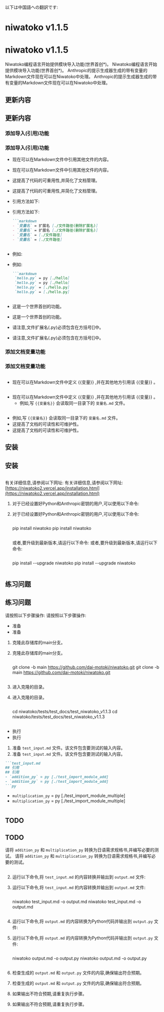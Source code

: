 以下は中国語への翻訳です:

# niwatoko v1.1.5
# niwatoko v1.1.5

Niwatoko编程语言开始提供模块导入功能(世界首创*)。
Niwatoko编程语言开始提供模块导入功能(世界首创*)。
Anthropic的提示生成器生成的带有变量的Markdown文件现在可以在Niwatoko中处理。
Anthropic的提示生成器生成的带有变量的Markdown文件现在可以在Niwatoko中处理。

## 更新内容
## 更新内容

### 添加导入(引用)功能
### 添加导入(引用)功能
- 现在可以在Markdown文件中引用其他文件的内容。
- 现在可以在Markdown文件中引用其他文件的内容。
- 这提高了代码的可重用性,并简化了文档管理。
- 这提高了代码的可重用性,并简化了文档管理。

- 引用方法如下:
- 引用方法如下:
   ```markdown
   ```markdown
   - `变量名` = 扩展名 [./文件路径(删除扩展名)]
   - `变量名` = 扩展名 [./文件路径(删除扩展名)]
   - `变量名` = [./文件路径]
   - `变量名` = [./文件路径]
   ```
   ```
- 例如:
- 例如:
   ```markdown
   ```markdown
    `hello.py` = py [./hello]
    `hello.py` = py [./hello]
    `hello.py` = [./hello.py]
    `hello.py` = [./hello.py]
   ```
   ```
- 这是一个世界首创的功能。
- 这是一个世界首创的功能。
- 请注意,文件扩展名(.py)必须包含在方括号[]中。
- 请注意,文件扩展名(.py)必须包含在方括号[]中。

### 添加文档变量功能
### 添加文档变量功能
```
```
- 现在可以在Markdown文件中定义 {{变量}} ,并在其他地方引用该 {{变量}} 。
```
```
- 现在可以在Markdown文件中定义 {{变量}} ,并在其他地方引用该 {{变量}} 。
  - 例如,写 `{{变量名}}` 会读取同一目录下的 `变量名.md` 文件。
```
```
  - 例如,写 `{{变量名}}` 会读取同一目录下的 `变量名.md` 文件。
- 这提高了文档的可读性和可维护性。
- 这提高了文档的可读性和可维护性。

## 安装
## 安装
```
```

有关详细信息,请参阅以下网址:
有关详细信息,请参阅以下网址:
[https://niwatoko2.vercel.app/installation.html](https://niwatoko2.vercel.app/installation.html)

1. 对于已经设置好Python和Anthropic密钥的用户,可以使用以下命令:
1. 对于已经设置好Python和Anthropic密钥的用户,可以使用以下命令:

   ```
   ```
   pip install niwatoko
   pip install niwatoko
   ```
   ```

   或者,要升级到最新版本,请运行以下命令:
   或者,要升级到最新版本,请运行以下命令:

   ```
   ```
   pip install --upgrade niwatoko
   pip install --upgrade niwatoko
   ```
   ```

## 练习问题
## 练习问题

请按照以下步骤操作:
请按照以下步骤操作:
- 准备
- 准备
1. 克隆此存储库的main分支。
1. 克隆此存储库的main分支。

   ```
   ```
   git clone -b main https://github.com/dai-motoki/niwatoko.git
   git clone -b main https://github.com/dai-motoki/niwatoko.git
   ```
   ```

2. 进入克隆的目录。
2. 进入克隆的目录。

   ```
   ```
   cd niwatoko/tests/test_docs/test_niwatoko_v1.1.3
   cd niwatoko/tests/test_docs/test_niwatoko_v1.1.3
   ```
   ```

- 执行
- 执行

1. 准备 `test_input.md` 文件。该文件包含要测试的输入内容。
1. 准备 `test_input.md` 文件。该文件包含要测试的输入内容。

```test_input.md
```test_input.md
## 引用
## 引用
- `addition_py` = py [./test_import_module_add]
- `addition_py` = py [./test_import_module_add]
```py
```
- `multiplication_py` = py [./test_import_module_multiple]  
- `multiplication_py` = py [./test_import_module_multiple]  
```py
```

## TODO
## TODO
请将 `addition_py` 和 `multiplication_py` 转换为日语需求规格书,并编写必要的测试。
请将 `addition_py` 和 `multiplication_py` 转换为日语需求规格书,并编写必要的测试。
```
```

2. 运行以下命令,将 `test_input.md` 的内容转换并输出到 `output.md` 文件:
2. 运行以下命令,将 `test_input.md` 的内容转换并输出到 `output.md` 文件:

   ```
   ```
   niwatoko test_input.md -o output.md
   niwatoko test_input.md -o output.md
   ```
   ```

3. 运行以下命令,将 `output.md` 的内容转换为Python代码并输出到 `output.py` 文件:
3. 运行以下命令,将 `output.md` 的内容转换为Python代码并输出到 `output.py` 文件:

   ```
   ```
   niwatoko output.md -o output.py
   niwatoko output.md -o output.py
   ```
   ```

4. 检查生成的 `output.md` 和 `output.py` 文件的内容,确保输出符合预期。
4. 检查生成的 `output.md` 和 `output.py` 文件的内容,确保输出符合预期。

5. 如果输出不符合预期,请重复执行步骤。
5. 如果输出不符合预期,请重复执行步骤。